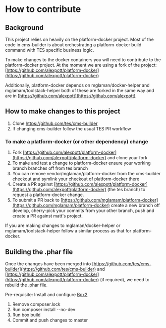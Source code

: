 # How to contribute
## Background
This project relies on heavily on the platform-docker project. Most of the code in cms-builder is about orchestrating a platform-docker build command with TES specific business logic.

To make changes to the docker containers you will need to contribute to the platform-docker project. At the moment we are using a fork of the project: [https://github.com/alexpott/platform-docker](https://github.com/alexpott/platform-docker)

Additionally, platform-docker depends on mglaman/docker-helper and mglamam/toolstack-helper both of these are forked in the same way and are in [https://github.com/alexpott](https://github.com/alexpott)

## How to make changes to this project
1. Clone https://github.com/tes/cms-builder
1. If changing cms-builder follow the usual TES PR workflow

### To make a platform-docker (or other dependency) change
1. Fork [https://github.com/alexpott/platform-docker](https://github.com/alexpott/platform-docker) and clone your fork
1. To make and test a change to platform-docker ensure your working branch branches off from tes branch
1. You can remove vendor/mglaman/platform-docker from the cms-builder checkout and symlink your checkout of platform-docker there
1. Create a PR against [https://github.com/alexpott/platform-docker](https://github.com/alexpott/platform-docker) (the tes branch) to request a platform-docker change.
1. To submit a PR back to [https://github.com/mglamam/platform-docker](https://github.com/mglamam/platform-docker) create a new branch off develop, cherry-pick your commits from your other branch, push and create a PR against matt's project.

If you are making changes to mglaman/docker-helper or mglamam/toolstack-helper follow a similar process as that for platform-docker.

## Building the .phar file
Once the changes have been merged into [https://github.com/tes/cms-builder](https://github.com/tes/cms-builder) and [https://github.com/alexpott/platform-docker](https://github.com/alexpott/platform-docker) (if required), we need to rebuild the .phar file.

Pre-requisite: Install and configure [Box2](https://github.com/box-project/box2)

1. Remove composer.lock
1. Run composer install --no-dev
1. Run box build
1. Commit and push changes to master
